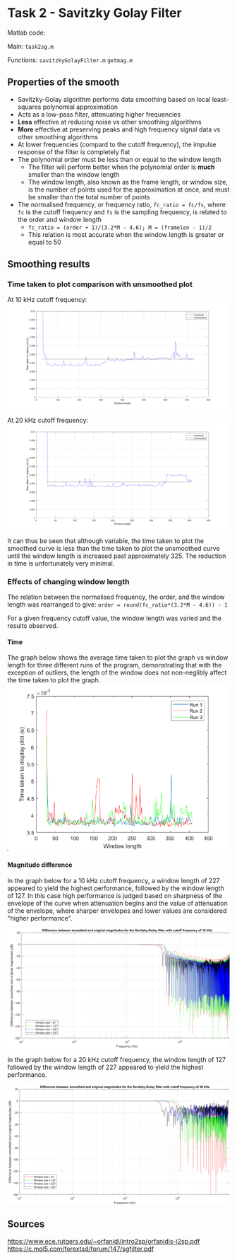 # Task 2 - Savitzky Golay Filter

Matlab code: 

Main:
`task2sg.m`

Functions:
`savitzkyGolayFilter.m`
`getmag.m`

## Properties of the smooth

* Savitzky-Golay algorithm performs data smoothing based on local least-squares polynomial approximation
* Acts as a low-pass filter, attenuating higher frequencies
* **Less** effective at reducing noise vs other smoothing algorithms
* **More** effective at preserving peaks and high frequency signal data vs other smoothing algorithms
* At lower frequencies (compard to the cutoff frequency), the impulse response of the filter is completely flat
* The polynomial order must be less than or equal to the window length
  * The filter will perform better when the polynomial order is **much** smaller than the window length
  * The window length, also known as the frame length, or window size, is the number of points used for the approximation at once, and must be smaller than the total number of points
* The normalised frequency, or frequency ratio, `fc_ratio = fc/fs`, where `fc` is the cutoff frequency and `fs` is the sampling frequency, is related to the order and window length
  * `fc_ratio = (order + 1)/(3.2*M - 4.6); M = (framelen - 1)/2`
  * This relation is most accurate when the window length is greater or equal to 50

## Smoothing results
### Time taken to plot comparison with unsmoothed plot
At 10 kHz cutoff frequency:
![](https://github.com/GabrielleJohnston/READMEProject/blob/SG_Gabby/timetakenvswindowlength_sg_10kHz_N20_withnosmooth.png)

At 20 kHz cutoff frequency:
![](https://github.com/GabrielleJohnston/READMEProject/blob/SG_Gabby/timetakenvswindowlength_sg_20kHz_N20_withnosmooth.png)

It can thus be seen that although variable, the time taken to plot the smoothed curve is less than the time taken to plot the unsmoothed curve until the window length is increased past approximately 325. The reduction in time is unfortunately very minimal.

### Effects of changing window length

The relation between the normalised frequency, the order, and the window length was rearranged to give:
`order = round(fc_ratio*(3.2*M - 4.6)) - 1`

For a given frequency cutoff value, the window length was varied and the results observed. 

#### Time
The graph below shows the average time taken to plot the graph vs window length for three different runs of the program, demonstrating that with the exception of outliers, the length of the window does not non-neglibly affect the time taken to plot the graph.
![](https://github.com/GabrielleJohnston/READMEProject/blob/SG_Gabby/timetakenvswindowlength_sg_20kHz_N20_comb.png)

#### Magnitude difference
In the graph below for a 10 kHz cutoff frequency, a window length of 227 appeared to yield the highest performance, followed by the window length of 127. In this case high performance is judged based on sharpness of the envelope of the curve when attenuation begins and the value of attenuation of the envelope, where sharper envelopes and lower values are considered "higher performance".

![](https://github.com/GabrielleJohnston/READMEProject/blob/SG_Gabby/differenceinmagnitude_sg_10kHz.png)

In the graph below for a 20 kHz cutoff frequency, the window length of 127 followed by the window length of 227 appeared to yield the highest performance.


![](https://github.com/GabrielleJohnston/READMEProject/blob/SG_Gabby/differenceinmagnitude_sg_20kHz.png)

## Sources

https://www.ece.rutgers.edu/~orfanidi/intro2sp/orfanidis-i2sp.pdf
https://c.mql5.com/forextsd/forum/147/sgfilter.pdf
